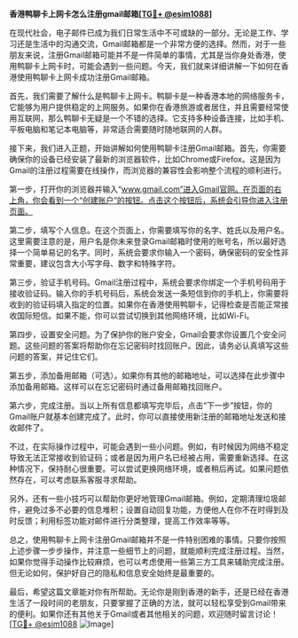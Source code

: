 **香港鸭聊卡上网卡怎么注册gmail邮箱[[TG💪+ @esim1088](https://t.me/s/esim1088)]**

在现代社会，电子邮件已成为我们日常生活中不可或缺的一部分。无论是工作、学习还是生活中的沟通交流，Gmail邮箱都是一个非常方便的选择。然而，对于一些朋友来说，注册Gmail邮箱可能并不是一件简单的事情，尤其是当你身处香港，使用鸭聊卡上网卡时，可能会遇到一些问题。今天，我们就来详细讲解一下如何在香港使用鸭聊卡上网卡成功注册Gmail邮箱。

首先，我们需要了解什么是鸭聊卡上网卡。鸭聊卡是一种香港本地的网络服务卡，它能够为用户提供稳定的上网服务。如果你在香港旅游或者居住，并且需要经常使用互联网，那么鸭聊卡无疑是一个不错的选择。它支持多种设备连接，比如手机、平板电脑和笔记本电脑等，非常适合需要随时随地联网的人群。

接下来，我们进入正题，开始讲解如何使用鸭聊卡注册Gmail邮箱。首先，你需要确保你的设备已经安装了最新的浏览器软件，比如Chrome或Firefox。这是因为Gmail的注册过程需要在线操作，而浏览器的兼容性会影响整个流程的顺利进行。

第一步，打开你的浏览器并输入“www.gmail.com”进入Gmail官网。在页面的右上角，你会看到一个“创建账户”的按钮。点击这个按钮后，系统会引导你进入注册页面。

第二步，填写个人信息。在这个页面上，你需要填写你的名字、姓氏以及用户名。这里需要注意的是，用户名是你未来登录Gmail邮箱时使用的账号名，所以最好选择一个简单易记的名字。同时，系统会要求你输入一个密码，确保密码的安全性非常重要，建议包含大小写字母、数字和特殊字符。

第三步，验证手机号码。Gmail注册过程中，系统会要求你绑定一个手机号码用于接收验证码。输入你的手机号码后，系统会发送一条短信到你的手机上，你需要将收到的验证码填入指定的位置。如果你在香港使用鸭聊卡，记得检查是否能正常接收国际短信。如果不能，你可以尝试切换到其他网络环境，比如Wi-Fi。

第四步，设置安全问题。为了保护你的账户安全，Gmail会要求你设置几个安全问题。这些问题的答案将帮助你在忘记密码时找回账户。因此，请务必认真填写这些问题的答案，并记住它们。

第五步，添加备用邮箱（可选）。如果你有其他的邮箱地址，可以选择在此步骤中添加备用邮箱。这样可以在忘记密码时通过备用邮箱找回账户。

第六步，完成注册。当以上所有信息都填写完毕后，点击“下一步”按钮，你的Gmail账户就基本创建完成了。此时，你可以直接使用新注册的邮箱地址发送和接收邮件了。

不过，在实际操作过程中，可能会遇到一些小问题。例如，有时候因为网络不稳定导致无法正常接收到验证码；或者是因为用户名已经被占用，需要重新选择。在这种情况下，保持耐心很重要。可以尝试更换网络环境，或者稍后再试。如果问题依然存在，可以考虑联系客服寻求帮助。

另外，还有一些小技巧可以帮助你更好地管理Gmail邮箱。例如，定期清理垃圾邮件，避免过多不必要的信息堆积；设置自动回复功能，方便他人在你不在时得到及时反馈；利用标签功能对邮件进行分类整理，提高工作效率等等。

总之，使用鸭聊卡上网卡注册Gmail邮箱并不是一件特别困难的事情。只要你按照上述步骤一步步操作，并注意一些细节上的问题，就能顺利完成注册过程。当然，如果你觉得手动操作比较麻烦，也可以考虑使用一些第三方工具来辅助完成注册。但无论如何，保护好自己的隐私和信息安全始终是最重要的。

最后，希望这篇文章能对你有所帮助。无论你是刚到香港的新手，还是已经在香港生活了一段时间的老朋友，只要掌握了正确的方法，就可以轻松享受到Gmail带来的便利。如果你还有其他关于Gmail或者其他相关的问题，欢迎随时留言讨论！[[TG💪+ @esim1088](https://t.me/s/esim1088) ![Image](https://i.postimg.cc/4NQfJmqS/Snipaste-2025-05-13-00-14-12.png)]